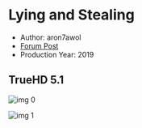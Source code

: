 # Lying and Stealing

* Author: aron7awol
* [Forum Post](https://www.avsforum.com/threads/bass-eq-for-filtered-movies.2995212/post-58759752)
* Production Year: 2019

## TrueHD 5.1

![img 0](https://i.imgur.com/7Af8p2x.jpg)

![img 1](https://i.imgur.com/KgfEUQn.png)

